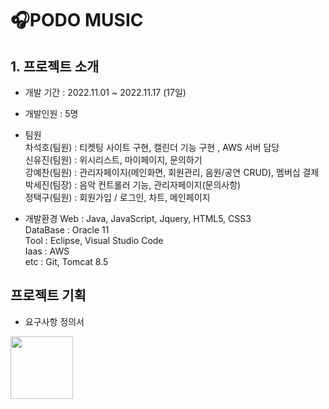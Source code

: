 # 🎧PODO MUSIC
## 1. 프로젝트 소개
- 개발 기간 : 2022.11.01 ~ 2022.11.17 (17일) <br>


- 개발인원 : 5명 <br>
- 팀원<br>
  차석호(팀원) : 티켓팅 사이트 구현, 캘린더 기능 구현 , AWS 서버 담당<br>
  신유진(팀원) : 위시리스트, 마이페이지, 문의하기<br>
  강예찬(팀원) : 관리자페이지(메인화면, 회원관리, 음원/공연 CRUD), 멤버십 결제<br>
  박세진(팀장) : 음악 컨트롤러 기능, 관리자페이지(문의사항)<br>
  정택구(팀원) : 회원가입 / 로그인, 차트, 메인페이지<br>

- 개발환경
  Web : Java, JavaScript, Jquery, HTML5, CSS3 <br>
  DataBase : Oracle 11 <br>
  Tool : Eclipse, Visual Studio Code <br>
  Iaas : AWS <br>
  etc : Git, Tomcat 8.5 <br>

## 프로젝트 기획
- 요구사항 정의서<br>
<img src="https://github.com/ChaSeokHo/Podo-Project-BackUp/assets/116864886/26319d8f-c02c-40f8-99d2-9b41df14a639" width="100px" height="100px">
